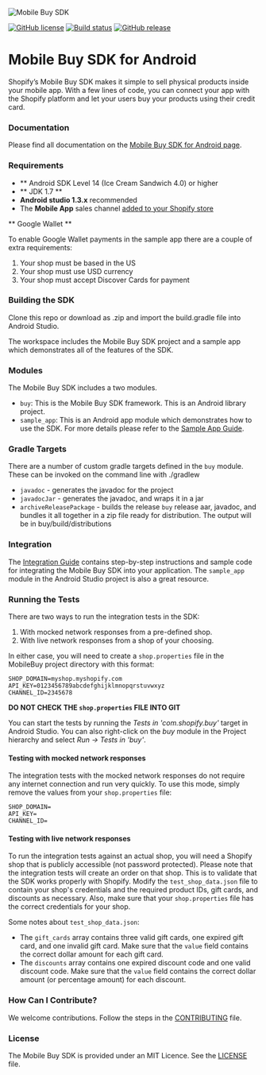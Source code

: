 ![Mobile Buy SDK](http://s3.amazonaws.com/shopify-marketing_assets/static/mbsdk-github.png)

[![GitHub license](https://img.shields.io/badge/license-MIT-lightgrey.svg)](https://github.com/Shopify/mobile-buy-sdk-android/blob/master/LICENSE)
[![Build status](https://badge.buildkite.com/79fc5fd5079ed7e7f5316bbcd36e2f8101ff0b6ac99670c3ee.svg)](https://buildkite.com/shopify/mobile-buy-sdk-android)
[![GitHub release](https://img.shields.io/github/release/shopify/mobile-buy-sdk-android.svg)](https://github.com/Shopify/mobile-buy-sdk-android/releases)

# Mobile Buy SDK for Android

Shopify’s Mobile Buy SDK makes it simple to sell physical products inside your mobile app. With a few lines of code, you can connect your app with the Shopify platform and let your users buy your products using their credit card.

### Documentation

Please find all documentation on the [Mobile Buy SDK for Android page](https://docs.shopify.com/mobile-buy-sdk/android).

### Requirements

- ** Android SDK Level 14 (Ice Cream Sandwich 4.0) or higher
- ** JDK 1.7 **
- **Android studio 1.3.x** recommended
- The **Mobile App** sales channel [added to your Shopify store](https://docs.shopify.com/mobile-buy-sdk/adding-mobile-app-sales-channel)

** Google Wallet **

To enable Google Wallet payments in the sample app there are a couple of extra requirements:

1. Your shop must be based in the US
2. Your shop must use USD currency
3. Your shop must accept Discover Cards for payment

### Building the SDK

Clone this repo or download as .zip and import the build.gradle file into Android Studio.

The workspace includes the Mobile Buy SDK project and a sample app which demonstrates all of the features of the SDK.

### Modules

The Mobile Buy SDK includes a two modules.

* `buy`: This is the Mobile Buy SDK framework. This is an Android library project.
* `sample_app`: This is an Android app module which demonstrates how to use the SDK. For more details please refer to the [Sample App Guide](https://docs.shopify.com/mobile-buy-sdk/android/sample-app-guide).

### Gradle Targets
There are a number of custom gradle targets defined in the `buy` module.
These can be invoked on the command line with ./gradlew <target>

* `javadoc` - generates the javadoc for the project
* `javadocJar` - generates the javadoc, and wraps it in a jar
* `archiveReleasePackage` - builds the release `buy` release aar, javadoc, and bundles it all together in a zip file ready for distribution.  The output will be in buy/build/distributions

### Integration

The [Integration Guide](https://docs.shopify.com/mobile-buy-sdk/android/integration-guide) contains step-by-step instructions and sample code for integrating the Mobile Buy SDK into your application. The `sample_app` module in the Android Studio project is also a great resource.

### Running the Tests

There are two ways to run the integration tests in the SDK:

1. With mocked network responses from a pre-defined shop.
2. With live network responses from a shop of your choosing.

In either case, you will need to create a `shop.properties` file in the MobileBuy project directory with this format:

	SHOP_DOMAIN=myshop.myshopify.com
	API_KEY=0123456789abcdefghijklmnopqrstuvwxyz
	CHANNEL_ID=2345678
	
**DO NOT CHECK THE `shop.properties` FILE INTO GIT**
	
You can start the tests by running the *Tests in 'com.shopify.buy'* target in Android Studio. You can also right-click on the *buy* module in the Project hierarchy and select *Run -> Tests in 'buy'*.

#### Testing with mocked network responses

The integration tests with the mocked network responses do not require any internet connection and run very quickly. To use this mode, simply remove the values from your `shop.properties` file:

	SHOP_DOMAIN=
	API_KEY=
	CHANNEL_ID=
	
#### Testing with live network responses

To run the integration tests against an actual shop, you will need a Shopify shop that is publicly accessible (not password protected). Please note that the integration tests will create an order on that shop. This is to validate that the SDK works properly with Shopify. Modify the `test_shop_data.json` file to contain your shop's credentials and the required product IDs, gift cards, and discounts as necessary. Also, make sure that your `shop.properties` file has the correct credentials for your shop.

Some notes about `test_shop_data.json`:

- The `gift_cards` array contains three valid gift cards, one expired gift card, and one invalid gift card. Make sure that the `value` field contains the correct dollar amount for each gift card.
- The `discounts` array contains one expired discount code and one valid discount code. Make sure that the `value` field contains the correct dollar amount (or percentage amount) for each discount.

### How Can I Contribute?

We welcome contributions. Follow the steps in the [CONTRIBUTING](CONTRIBUTING.md) file.

### License 

The Mobile Buy SDK is provided under an MIT Licence. See the [LICENSE](LICENSE) file.
